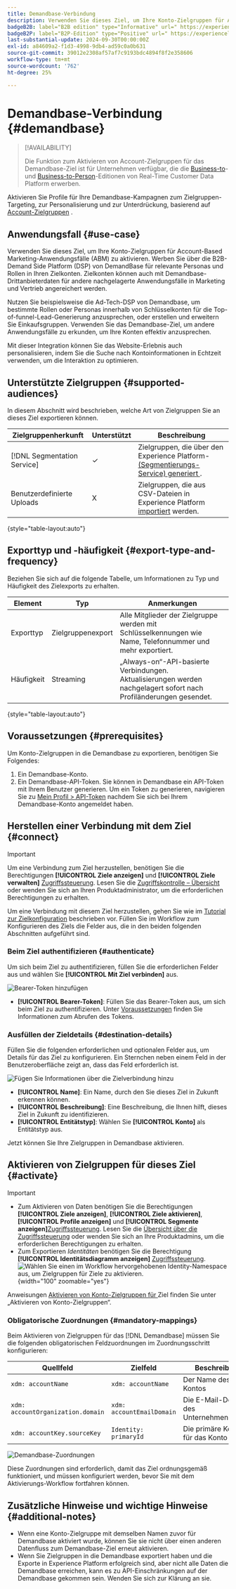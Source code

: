```yaml
---
title: Demandbase-Verbindung
description: Verwenden Sie dieses Ziel, um Ihre Konto-Zielgruppen für Account-Based Marketing-Anwendungsfälle (ABM) zu aktivieren. Werben Sie über die B2B-Demand Side Platform (DSP) von DemandBase für relevante Personas und Rollen in Ihren Zielkonten. Zielkonten können auch mit Demandbase-Drittanbieterdaten für andere nachgelagerte Anwendungsfälle in Marketing und Vertrieb angereichert werden.
badgeB2B: label="B2B edition" type="Informative" url=" https://experienceleague.adobe.com/docs/experience-platform/rtcdp/intro/rtcdp-intro/overview.html?lang=en#rtcdp-editions newtab=true"
badgeB2P: label="B2P-Edition" type="Positive" url=" https://experienceleague.adobe.com/docs/experience-platform/rtcdp/intro/rtcdp-intro/overview.html?lang=en#rtcdp-editions newtab=true"
last-substantial-update: 2024-09-30T00:00:00Z
exl-id: a84609a2-f1d3-4998-9db4-ad59c0a0b631
source-git-commit: 39012e2308af57af7c9193bdc4894f8f2e358606
workflow-type: tm+mt
source-wordcount: '762'
ht-degree: 25%

---
```


# Demandbase-Verbindung {#demandbase}

>[!AVAILABILITY]
>
>Die Funktion zum Aktivieren von Account-Zielgruppen für das Demandbase-Ziel ist für Unternehmen verfügbar, die die [Business-to](/help/rtcdp/overview.md#rtcdp-b2b)- und [Business-to-Person](/help/rtcdp/overview.md#rtcdp-b2p)-Editionen von Real-Time Customer Data Platform erwerben.

Aktivieren Sie Profile für Ihre Demandbase-Kampagnen zum Zielgruppen-Targeting, zur Personalisierung und zur Unterdrückung, basierend auf [Account-Zielgruppen](/help/segmentation/types/account-audiences.md) .

## Anwendungsfall {#use-case}

Verwenden Sie dieses Ziel, um Ihre Konto-Zielgruppen für Account-Based Marketing-Anwendungsfälle (ABM) zu aktivieren. Werben Sie über die B2B-Demand Side Platform (DSP) von DemandBase für relevante Personas und Rollen in Ihren Zielkonten. Zielkonten können auch mit Demandbase-Drittanbieterdaten für andere nachgelagerte Anwendungsfälle in Marketing und Vertrieb angereichert werden.

Nutzen Sie beispielsweise die Ad-Tech-DSP von Demandbase, um bestimmte Rollen oder Personas innerhalb von Schlüsselkonten für die Top-of-funnel-Lead-Generierung anzusprechen, oder erstellen und erweitern Sie Einkaufsgruppen. Verwenden Sie das Demandbase-Ziel, um andere Anwendungsfälle zu erkunden, um Ihre Konten effektiv anzusprechen.

Mit dieser Integration können Sie das Website-Erlebnis auch personalisieren, indem Sie die Suche nach Kontoinformationen in Echtzeit verwenden, um die Interaktion zu optimieren.

## Unterstützte Zielgruppen {#supported-audiences}

In diesem Abschnitt wird beschrieben, welche Art von Zielgruppen Sie an dieses Ziel exportieren können.

| Zielgruppenherkunft | Unterstützt | Beschreibung |
---------|----------|----------|
| [!DNL Segmentation Service] | ✓ | Zielgruppen, die über den Experience Platform-[ (Segmentierungs-Service) generiert ](../../../segmentation/home.md). |
| Benutzerdefinierte Uploads | X | Zielgruppen, die aus CSV-Dateien in Experience Platform [importiert](../../../segmentation/ui/overview.md#import-audience) werden. |

{style="table-layout:auto"}

## Exporttyp und -häufigkeit {#export-type-and-frequency}

Beziehen Sie sich auf die folgende Tabelle, um Informationen zu Typ und Häufigkeit des Zielexports zu erhalten.

| Element | Typ | Anmerkungen |
|--------------|-----------|---------------------------|
| Exporttyp | Zielgruppenexport | Alle Mitglieder der Zielgruppe werden mit Schlüsselkennungen wie Name, Telefonnummer und mehr exportiert. |
| Häufigkeit | Streaming | „Always-on“-API-basierte Verbindungen. Aktualisierungen werden nachgelagert sofort nach Profiländerungen gesendet. |

{style="table-layout:auto"}

## Voraussetzungen {#prerequisites}

Um Konto-Zielgruppen in die Demandbase zu exportieren, benötigen Sie Folgendes:

1. Ein Demandbase-Konto.
2. Ein Demandbase-API-Token. Sie können in Demandbase ein API-Token mit Ihrem Benutzer generieren. Um ein Token zu generieren, navigieren Sie zu [Mein Profil > API-Token](https://web.demandbase.com/o/ad/at) nachdem Sie sich bei Ihrem Demandbase-Konto angemeldet haben.

## Herstellen einer Verbindung mit dem Ziel {#connect}

>[!IMPORTANT]
> 
>Um eine Verbindung zum Ziel herzustellen, benötigen Sie die Berechtigungen **[!UICONTROL Ziele anzeigen]** und **[!UICONTROL Ziele verwalten]** [Zugriffssteuerung](/help/access-control/home.md#permissions). Lesen Sie die [Zugriffskontrolle – Übersicht](/help/access-control/ui/overview.md) oder wenden Sie sich an Ihren Produktadministrator, um die erforderlichen Berechtigungen zu erhalten.

Um eine Verbindung mit diesem Ziel herzustellen, gehen Sie wie im [Tutorial zur Zielkonfiguration](../../ui/connect-destination.md) beschrieben vor. Füllen Sie im Workflow zum Konfigurieren des Ziels die Felder aus, die in den beiden folgenden Abschnitten aufgeführt sind.

### Beim Ziel authentifizieren {#authenticate}

Um sich beim Ziel zu authentifizieren, füllen Sie die erforderlichen Felder aus und wählen Sie **[!UICONTROL Mit Ziel verbinden]** aus.

![Bearer-Token hinzufügen](/help/destinations/assets/catalog/advertising/demandbase/add-bearer-token.png)

* **[!UICONTROL Bearer-Token]**: Füllen Sie das Bearer-Token aus, um sich beim Ziel zu authentifizieren. Unter [Voraussetzungen](#prerequisites) finden Sie Informationen zum Abrufen des Tokens.

### Ausfüllen der Zieldetails {#destination-details}

Füllen Sie die folgenden erforderlichen und optionalen Felder aus, um Details für das Ziel zu konfigurieren. Ein Sternchen neben einem Feld in der Benutzeroberfläche zeigt an, dass das Feld erforderlich ist.

![Fügen Sie Informationen über die Zielverbindung hinzu](/help/destinations/assets/catalog/advertising/demandbase/name-and-description.png)

* **[!UICONTROL Name]**: Ein Name, durch den Sie dieses Ziel in Zukunft erkennen können.
* **[!UICONTROL Beschreibung]**: Eine Beschreibung, die Ihnen hilft, dieses Ziel in Zukunft zu identifizieren.
* **[!UICONTROL Entitätstyp]**: Wählen Sie **[!UICONTROL Konto]** als Entitätstyp aus.

Jetzt können Sie Ihre Zielgruppen in Demandbase aktivieren.

## Aktivieren von Zielgruppen für dieses Ziel {#activate}

>[!IMPORTANT]
> 
>* Zum Aktivieren von Daten benötigen Sie die Berechtigungen **[!UICONTROL Ziele anzeigen]**, **[!UICONTROL Ziele aktivieren]**, **[!UICONTROL Profile anzeigen]** und **[!UICONTROL Segmente anzeigen]**&#x200B;[Zugriffssteuerung](/help/access-control/home.md#permissions). Lesen Sie die [Übersicht über die Zugriffssteuerung](/help/access-control/ui/overview.md) oder wenden Sie sich an Ihre Produktadmins, um die erforderlichen Berechtigungen zu erhalten.
>* Zum Exportieren *Identitäten* benötigen Sie die Berechtigung **[!UICONTROL Identitätsdiagramm anzeigen]** [Zugriffssteuerung](/help/access-control/home.md#permissions). <br> ![Wählen Sie einen im Workflow hervorgehobenen Identity-Namespace aus, um Zielgruppen für Ziele zu aktivieren.](/help/destinations/assets/overview/export-identities-to-destination.png "Wählen Sie einen im Workflow hervorgehobenen Identity-Namespace aus, um Zielgruppen für Ziele zu aktivieren."){width="100" zoomable="yes"}

Anweisungen [ Aktivieren von Konto-Zielgruppen für ](/help/destinations/ui/activate-account-audiences.md) Ziel finden Sie unter „Aktivieren von Konto-Zielgruppen“.

### Obligatorische Zuordnungen {#mandatory-mappings}

Beim Aktivieren von Zielgruppen für das [!DNL Demandbase] müssen Sie die folgenden obligatorischen Feldzuordnungen im Zuordnungsschritt konfigurieren:

| Quellfeld | Zielfeld | Beschreibung |
|--------------|--------------|-------------|
| `xdm: accountName` | `xdm: accountName` | Der Name des Kontos |
| `xdm: accountOrganization.domain` | `xdm: accountEmailDomain` | Die E-Mail-Domain des Unternehmenskontos |
| `xdm: accountKey.sourceKey` | `Identity: primaryId` | Die primäre Kennung für das Konto |

![Demandbase-Zuordnungen](/help/destinations/assets/catalog/advertising/demandbase/demandbase-mapping.png)

Diese Zuordnungen sind erforderlich, damit das Ziel ordnungsgemäß funktioniert, und müssen konfiguriert werden, bevor Sie mit dem Aktivierungs-Workflow fortfahren können.

## Zusätzliche Hinweise und wichtige Hinweise {#additional-notes}

* Wenn eine Konto-Zielgruppe mit demselben Namen zuvor für Demandbase aktiviert wurde, können Sie sie nicht über einen anderen Datenfluss zum Demandbase-Ziel erneut aktivieren.
* Wenn Sie Zielgruppen in die Demandbase exportiert haben und die Exporte in Experience Platform erfolgreich sind, aber nicht alle Daten die Demandbase erreichen, kann es zu API-Einschränkungen auf der Demandbase gekommen sein. Wenden Sie sich zur Klärung an sie.
